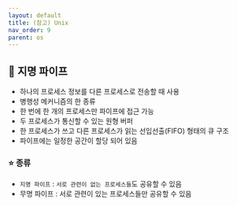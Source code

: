 ```yaml
---
layout: default
title: (참고) Unix
nav_order: 9
parent: os
---
```




## 📑 지명 파이프

- 하나의 프로세스 정보를 다른 프로세스로 전송할 때 사용
- 병행성 메커니즘의 한 종류
- 한 번에 한 개의 프로세스만 파이프에 접근 가능
- 두 프로세스가 통신할 수 있는 원형 버퍼
- 한 프로세스가 쓰고 다른 프로세스가 읽는 선입선출(FIFO) 형태의 큐 구조
- 파이프에는 일정한 공간이 할당 되어 있음



### ⭐ 종류

- `지명 파이프` : `서로 관련이 없는 프로세스들`도 공유할 수 있음
- 무명 파이프 : 서로 관련이 있는 프로세스들만 공유할 수 있음
